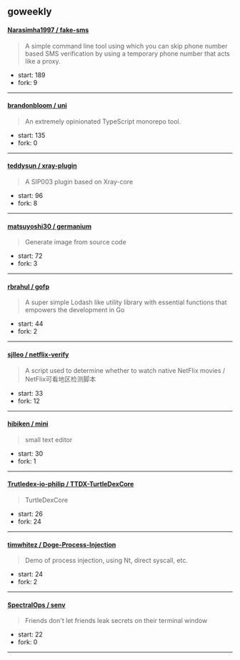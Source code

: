 ## goweekly

#### [Narasimha1997 / fake-sms](https://github.com/Narasimha1997/fake-sms)

> A simple command line tool using which you can skip phone number based SMS verification by using a temporary phone number that acts like a proxy.

+ start: 189
+ fork: 9

----


#### [brandonbloom / uni](https://github.com/brandonbloom/uni)

> An extremely opinionated TypeScript monorepo tool.

+ start: 135
+ fork: 0

----


#### [teddysun / xray-plugin](https://github.com/teddysun/xray-plugin)

> A SIP003 plugin based on Xray-core

+ start: 96
+ fork: 8

----


#### [matsuyoshi30 / germanium](https://github.com/matsuyoshi30/germanium)

> Generate image from source code

+ start: 72
+ fork: 3

----


#### [rbrahul / gofp](https://github.com/rbrahul/gofp)

> A super simple Lodash like utility library with essential functions that empowers the development in Go

+ start: 44
+ fork: 2

----


#### [sjlleo / netflix-verify](https://github.com/sjlleo/netflix-verify)

> A script used to determine whether to watch native NetFlix movies / NetFlix可看地区检测脚本

+ start: 33
+ fork: 12

----


#### [hibiken / mini](https://github.com/hibiken/mini)

> small text editor

+ start: 30
+ fork: 1

----


#### [Trutledex-io-philip / TTDX-TurtleDexCore](https://github.com/Trutledex-io-philip/TTDX-TurtleDexCore)

> TurtleDexCore

+ start: 26
+ fork: 24

----


#### [timwhitez / Doge-Process-Injection](https://github.com/timwhitez/Doge-Process-Injection)

> Demo of process injection, using Nt, direct syscall, etc.

+ start: 24
+ fork: 2

----


#### [SpectralOps / senv](https://github.com/SpectralOps/senv)

> Friends don't let friends leak secrets on their terminal window

+ start: 22
+ fork: 0

----


